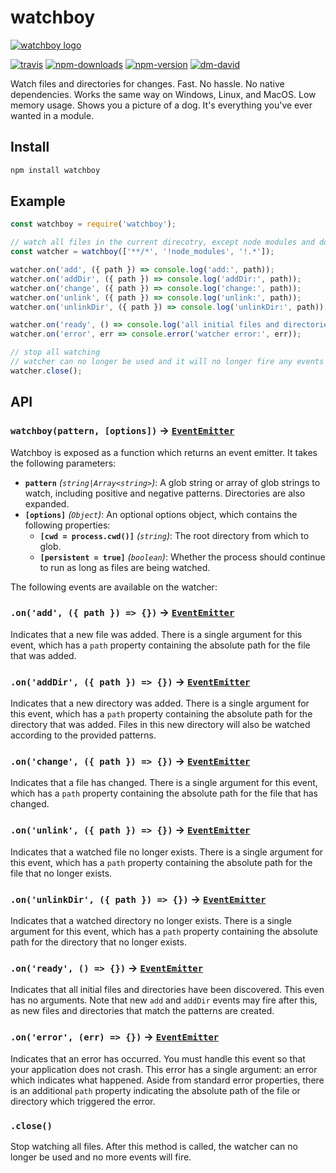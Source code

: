 # watchboy

[![watchboy logo](https://cdn.jsdelivr.net/gh/catdad-experiments/catdad-experiments-org@7005ab/watchboy/logo.jpg)](https://github.com/catdad/watchboy/)

[![travis][travis.svg]][travis.link]
[![npm-downloads][npm-downloads.svg]][npm.link]
[![npm-version][npm-version.svg]][npm.link]
[![dm-david][dm-david.svg]][dm-david.link]

[travis.svg]: https://travis-ci.com/catdad/watchboy.svg?branch=master
[travis.link]: https://travis-ci.com/catdad/watchboy
[npm-downloads.svg]: https://img.shields.io/npm/dm/watchboy.svg
[npm.link]: https://www.npmjs.com/package/watchboy
[npm-version.svg]: https://img.shields.io/npm/v/watchboy.svg
[dm-david.svg]: https://david-dm.org/catdad/watchboy.svg
[dm-david.link]: https://david-dm.org/catdad/watchboy

Watch files and directories for changes. Fast. No hassle. No native dependencies. Works the same way on Windows, Linux, and MacOS. Low memory usage. Shows you a picture of a dog. It's everything you've ever wanted in a module.

## Install

```bash
npm install watchboy
```

## Example

```javascript
const watchboy = require('watchboy');

// watch all files in the current direcotry, except node modules and dotfiles
const watcher = watchboy(['**/*', '!node_modules', '!.*']);

watcher.on('add', ({ path }) => console.log('add:', path));
watcher.on('addDir', ({ path }) => console.log('addDir:', path));
watcher.on('change', ({ path }) => console.log('change:', path));
watcher.on('unlink', ({ path }) => console.log('unlink:', path));
watcher.on('unlinkDir', ({ path }) => console.log('unlinkDir:', path));

watcher.on('ready', () => console.log('all initial files and directories found'));
watcher.on('error', err => console.error('watcher error:', err));

// stop all watching
// watcher can no longer be used and it will no longer fire any events
watcher.close();
```

## API

### `watchboy(pattern, [options])` → [`EventEmitter`]

Watchboy is exposed as a function which returns an event emitter. It takes the following parameters:
* **`pattern`** _(`string|Array<string>`)_: A glob string or array of glob strings to watch, including positive and negative patterns. Directories are also expanded.
* **`[options]`** _(`Object`)_: An optional options object, which contains the following properties:
  * **`[cwd = process.cwd()]`** _(`string`)_: The root directory from which to glob.
  * **`[persistent = true]`** _(`boolean`)_: Whether the process should continue to run as long as files are being watched.

The following events are available on the watcher:

### `.on('add', ({ path }) => {})` → [`EventEmitter`]

Indicates that a new file was added. There is a single argument for this event, which has a `path` property containing the absolute path for the file that was added.

### `.on('addDir', ({ path }) => {})` → [`EventEmitter`]

Indicates that a new directory was added. There is a single argument for this event, which has a `path` property containing the absolute path for the directory that was added. Files in this new directory will also be watched according to the provided patterns.

### `.on('change', ({ path }) => {})` → [`EventEmitter`]

Indicates that a file has changed. There is a single argument for this event, which has a `path` property containing the absolute path for the file that has changed.

### `.on('unlink', ({ path }) => {})` → [`EventEmitter`]

Indicates that a watched file no longer exists. There is a single argument for this event, which has a `path` property containing the absolute path for the file that no longer exists.

### `.on('unlinkDir', ({ path }) => {})` → [`EventEmitter`]

Indicates that a watched directory no longer exists. There is a single argument for this event, which has a `path` property containing the absolute path for the directory that no longer exists.

### `.on('ready', () => {})` → [`EventEmitter`]

Indicates that all initial files and directories have been discovered. This even has no arguments. Note that new `add` and `addDir` events may fire after this, as new files and directories that match the patterns are created.

### `.on('error', (err) => {})` → [`EventEmitter`]

Indicates that an error has occurred. You must handle this event so that your application does not crash. This error has a single argument: an error which indicates what happened. Aside from standard error properties, there is an additional `path` property indicating the absolute path of the file or directory which triggered the error.

### `.close()`

Stop watching all files. After this method is called, the watcher can no longer be used and no more events will fire.

[`EventEmitter`]: https://nodejs.org/api/events.html#events_class_eventemitter
